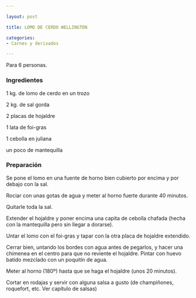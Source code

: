 ```yaml
---

layout: post

title: LOMO DE CERDO WELLINGTON

categories:
- Carnes y derivados

---
```


Para 6 personas.

<h3>Ingredientes</h3>

1 kg. de lomo de cerdo en un trozo

2 kg. de sal gorda

2 placas de hojaldre

1 lata de foi-gras

1 cebolla en juliana

un poco de mantequilla

<h3>Preparación</h3>

Se pone el lomo en una fuente de horno bien cubierto por encima y por debajo con la sal.

Rociar con unas gotas de agua y meter al horno fuerte durante 40 minutos.

Quitarle toda la sal.

Extender el hojaldre y poner encima una capita de cebolla chafada (hecha con la mantequilla pero sin llegar a dorarse).

Untar el lomo con el foi-gras y tapar con la otra placa de hojaldre extendido.

Cerrar bien, untando los bordes con agua antes de pegarlos, y hacer una chimenea en el centro para que no reviente el hojaldre. Pintar con huevo batido mezclado con un poquitín de agua.

Meter al horno (180º) hasta que se haga el hojaldre (unos 20 minutos).

Cortar en rodajas y servir con alguna salsa a gusto (de champiñones, roquefort, etc. Ver capítulo de salsas)